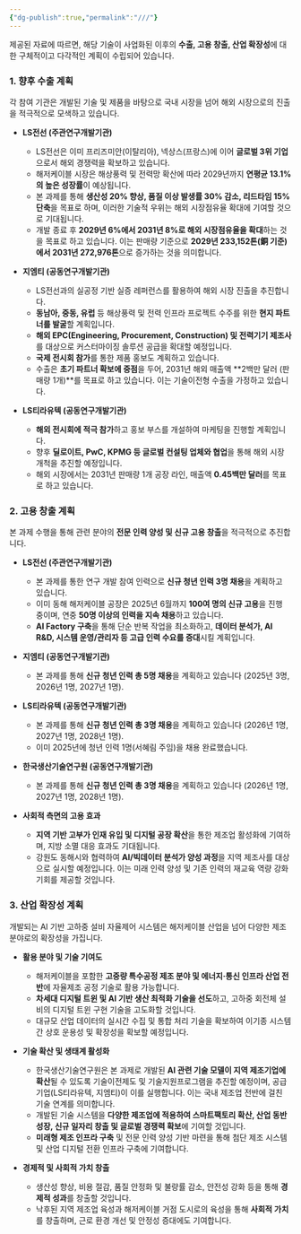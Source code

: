 ```yaml
---
{"dg-publish":true,"permalink":"///"}
---
```


제공된 자료에 따르면, 해당 기술이 사업화된 이후의 **수출, 고용 창출, 산업 확장성**에 대한 구체적이고 다각적인 계획이 수립되어 있습니다.

### 1. 향후 수출 계획

각 참여 기관은 개발된 기술 및 제품을 바탕으로 국내 시장을 넘어 해외 시장으로의 진출을 적극적으로 모색하고 있습니다.

- **LS전선 (주관연구개발기관)**
    
    - LS전선은 이미 프리즈미안(이탈리아), 넥상스(프랑스)에 이어 **글로벌 3위 기업**으로서 해외 경쟁력을 확보하고 있습니다.
    - 해저케이블 시장은 해상풍력 및 전력망 확산에 따라 2029년까지 **연평균 13.1%의 높은 성장률**이 예상됩니다.
    - 본 과제를 통해 **생산성 20% 향상, 품질 이상 발생률 30% 감소, 리드타임 15% 단축**을 목표로 하며, 이러한 기술적 우위는 해외 시장점유율 확대에 기여할 것으로 기대됩니다.
    - 개발 종료 후 **2029년 6%에서 2031년 8%로 해외 시장점유율을 확대**하는 것을 목표로 하고 있습니다. 이는 판매량 기준으로 **2029년 233,152톤(銅 기준)에서 2031년 272,976톤**으로 증가하는 것을 의미합니다.
- **지엠티 (공동연구개발기관)**
    
    - LS전선과의 실공정 기반 실증 레퍼런스를 활용하여 해외 시장 진출을 추진합니다.
    - **동남아, 중동, 유럽** 등 해상풍력 및 전력 인프라 프로젝트 수주를 위한 **현지 파트너를 발굴**할 계획입니다.
    - **해외 EPC(Engineering, Procurement, Construction) 및 전력기기 제조사**를 대상으로 커스터마이징 솔루션 공급을 확대할 예정입니다.
    - **국제 전시회 참가**를 통한 제품 홍보도 계획하고 있습니다.
    - 수출은 **초기 파트너 확보에 중점**을 두어, 2031년 해외 매출액 **2백만 달러 (판매량 1개)**를 목표로 하고 있습니다. 이는 기술이전형 수출을 가정하고 있습니다.
- **LS티라유텍 (공동연구개발기관)**
    
    - **해외 전시회에 적극 참가**하고 홍보 부스를 개설하여 마케팅을 진행할 계획입니다.
    - 향후 **딜로이트, PwC, KPMG 등 글로벌 컨설팅 업체와 협업**을 통해 해외 시장 개척을 추진할 예정입니다.
    - 해외 시장에서는 2031년 판매량 1개 공장 라인, 매출액 **0.45백만 달러**를 목표로 하고 있습니다.

### 2. 고용 창출 계획

본 과제 수행을 통해 관련 분야의 **전문 인력 양성 및 신규 고용 창출**을 적극적으로 추진합니다.

- **LS전선 (주관연구개발기관)**
    
    - 본 과제를 통한 연구 개발 참여 인력으로 **신규 청년 인력 3명 채용**을 계획하고 있습니다.
    - 이미 동해 해저케이블 공장은 2025년 6월까지 **100여 명의 신규 고용**을 진행 중이며, 연중 **50명 이상의 인력을 지속 채용**하고 있습니다.
    - **AI Factory 구축**을 통해 단순 반복 작업을 최소화하고, **데이터 분석가, AI R&D, 시스템 운영/관리자 등 고급 인력 수요를 증대**시킬 계획입니다.
- **지엠티 (공동연구개발기관)**
    
    - 본 과제를 통해 **신규 청년 인력 총 5명 채용**을 계획하고 있습니다 (2025년 3명, 2026년 1명, 2027년 1명).
- **LS티라유텍 (공동연구개발기관)**
    
    - 본 과제를 통해 **신규 청년 인력 총 3명 채용**을 계획하고 있습니다 (2026년 1명, 2027년 1명, 2028년 1명).
    - 이미 2025년에 청년 인력 1명(서혜림 주임)을 채용 완료했습니다.
- **한국생산기술연구원 (공동연구개발기관)**
    
    - 본 과제를 통해 **신규 청년 인력 총 3명 채용**을 계획하고 있습니다 (2026년 1명, 2027년 1명, 2028년 1명).
- **사회적 측면의 고용 효과**
    
    - **지역 기반 고부가 인재 유입 및 디지털 공장 확산**을 통한 제조업 활성화에 기여하며, 지방 소멸 대응 효과도 기대됩니다.
    - 강원도 동해시와 협력하여 **AI/빅데이터 분석가 양성 과정**을 지역 제조사를 대상으로 실시할 예정입니다. 이는 미래 인력 양성 및 기존 인력의 재교육 역량 강화 기회를 제공할 것입니다.

### 3. 산업 확장성 계획

개발되는 AI 기반 고하중 설비 자율제어 시스템은 해저케이블 산업을 넘어 다양한 제조 분야로의 확장성을 가집니다.

- **활용 분야 및 기술 기여도**
    
    - 해저케이블을 포함한 **고중량 특수공정 제조 분야 및 에너지·통신 인프라 산업 전반**에 자율제조 공정 기술로 활용 가능합니다.
    - **차세대 디지털 트윈 및 AI 기반 생산 최적화 기술을 선도**하고, 고하중 회전체 설비의 디지털 트윈 구현 기술을 고도화할 것입니다.
    - 대규모 산업 데이터의 실시간 수집 및 통합 처리 기술을 확보하여 이기종 시스템 간 상호 운용성 및 확장성을 확보할 예정입니다.
- **기술 확산 및 생태계 활성화**
    
    - 한국생산기술연구원은 본 과제로 개발된 **AI 관련 기술 모델이 지역 제조기업에 확산**될 수 있도록 기술이전제도 및 기술지원프로그램을 추진할 예정이며, 공급기업(LS티라유텍, 지엠티)이 이를 실행합니다. 이는 국내 제조업 전반에 걸친 기술 연계를 의미합니다.
    - 개발된 기술 시스템을 **다양한 제조업에 적용하여 스마트팩토리 확산, 산업 동반 성장, 신규 일자리 창출 및 글로벌 경쟁력 확보**에 기여할 것입니다.
    - **미래형 제조 인프라 구축** 및 전문 인력 양성 기반 마련을 통해 첨단 제조 시스템 및 산업 디지털 전환 인프라 구축에 기여합니다.
- **경제적 및 사회적 가치 창출**
    
    - 생산성 향상, 비용 절감, 품질 안정화 및 불량률 감소, 안전성 강화 등을 통해 **경제적 성과**를 창출할 것입니다.
    - 낙후된 지역 제조업 육성과 해저케이블 거점 도시로의 육성을 통해 **사회적 가치**를 창출하며, 근로 환경 개선 및 안정성 증대에도 기여합니다.